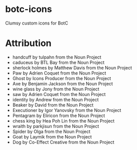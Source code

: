 # botc-icons
Clumsy custom icons for BotC

# Attribution

- handcuff by tulpahn from the Noun Project
- caduceus by BTL Bay from the Noun Project
- sherlock holmes by Matthew Davis from the Noun Project
- Paw by Adrien Coquet from the Noun Project
- Ghost by Icons Producer from the Noun Project
- Axe by Benjamin Jackson from the Noun Project
- wine glass by Jony from the Noun Project
- saw by Adrien Coquet from the Noun Project
- identity by Andrew  from the Noun Project
- Beaker by David from the Noun Project
- Executioner by Igor Yanovsky from the Noun Project
- Pentagram by Eliricon from the Noun Project
- chess king by Hea Poh Lin from the Noun Project
- wraith by parkjisun from the Noun Project
- Spider by Olga from the Noun Project
- Goat by Laymik from the Noun Project
- Dog by Co-Effect Creative from the Noun Project